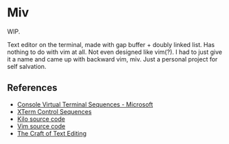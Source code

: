 # Miv
WIP.

Text editor on the terminal, made with gap buffer + doubly linked list. Has nothing to do with vim at all. 
Not even designed like vim(?). I had to just give it a name and came up with backward vim, miv.
Just a personal project for self salvation.

## References
- [Console Virtual Terminal Sequences - Microsoft](https://learn.microsoft.com/en-us/windows/console/console-virtual-terminal-sequences)
- [XTerm Control Sequences](https://invisible-island.net/xterm/ctlseqs/ctlseqs.html)
- [Kilo source code](https://github.com/snaptoken/kilo-src/tree/master)
- [Vim source code](https://github.com/vim/vim)
- [The Craft of Text Editing](https://www.finseth.com/craft/craft.pdf)

